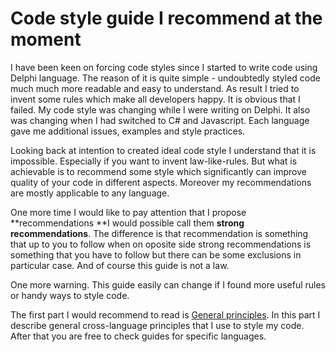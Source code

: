 # Code style guide I recommend at the moment

I have been keen on forcing code styles since I started to write code using Delphi language. The reason of it is quite simple - undoubtedly styled code much much more readable and easy to understand. As result I tried to invent some rules which make all developers happy. It is obvious that I failed. My code style was changing while I were writing on Delphi. It also was changing when I had switched to C\# and Javascript. Each language gave me additional issues, examples and style practices. 

Looking back at intention to created ideal code style I understand that it is impossible. Especially if you want to invent law-like-rules. But what is achievable is to recommend some style which significantly can improve quality of your code in different aspects. Moreover my recommendations are mostly applicable to any language. 

One more time I would like to pay attention that I propose **recommendations **I would possible call them **strong recommendations**. The difference is that recommendation is something that up to you to follow when on oposite side strong recommendations is something that you have to follow but there can be some exclusions in particular case. And of course this guide is not a law. 

One more warning. This guide easily can change if I found more useful rules or handy ways to style code.

The first part I would recommend to read is [General principles](/general-principles.md). In this part I describe general cross-language principles that I use to style my code. After that you are free to check guides for specific languages. 



